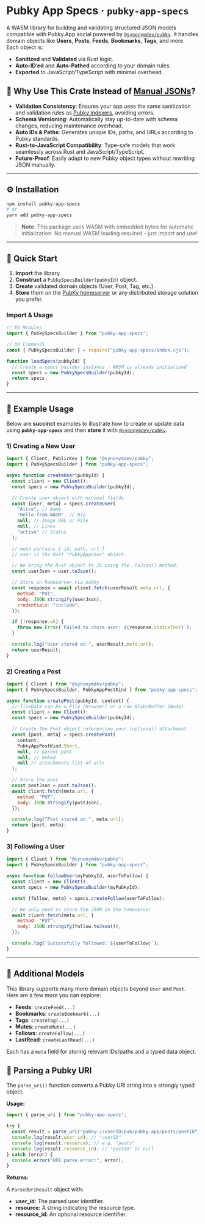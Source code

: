 # Pubky App Specs · `pubky-app-specs`

A WASM library for building and validating structured JSON models compatible with Pubky.App social powered by [`@synonymdev/pubky`](https://www.npmjs.com/package/@synonymdev/pubky). It handles domain objects like **Users**, **Posts**, **Feeds**, **Bookmarks**, **Tags**, and more. Each object is:

- **Sanitized** and **Validated** via Rust logic.
- **Auto-ID’ed** and **Auto-Pathed** according to your domain rules.
- **Exported** to JavaScript/TypeScript with minimal overhead.

## 🤔 Why Use This Crate Instead of [Manual JSONs](https://github.com/pubky/pubky-app-specs?tab=readme-ov-file#data-models)?

- **Validation Consistency**: Ensures your app uses the same sanitization and validation rules as [Pubky indexers](https://github.com/pubky/pubky-nexus), avoiding errors.
- **Schema Versioning**: Automatically stay up-to-date with schema changes, reducing maintenance overhead.
- **Auto IDs & Paths**: Generates unique IDs, paths, and URLs according to Pubky standards.
- **Rust-to-JavaScript Compatibility**: Type-safe models that work seamlessly across Rust and JavaScript/TypeScript.
- **Future-Proof**: Easily adapt to new Pubky object types without rewriting JSON manually.

---

## ⚙️ Installation

```bash
npm install pubky-app-specs
# or
yarn add pubky-app-specs
```

> **Note**: This package uses WASM with embedded bytes for automatic initialization. No manual WASM loading required - just import and use!

---

## 🚀 Quick Start

1. **Import** the library.
2. **Construct** a `PubkySpecsBuilder(pubkyId)` object.
3. **Create** validated domain objects (User, Post, Tag, etc.).
4. **Store** them on the [PubKy homeserver](https://github.com/synonymdev/pubky) or any distributed storage solution you prefer.

### Import & Usage

```js
// ES Modules
import { PubkySpecsBuilder } from "pubky-app-specs";

// OR CommonJS
const { PubkySpecsBuilder } = require("pubky-app-specs/index.cjs");

function loadSpecs(pubkyId) {
  // Create a specs builder instance - WASM is already initialized
  const specs = new PubkySpecsBuilder(pubkyId);
  return specs;
}
```

---

## 🎨 Example Usage

Below are **succinct** examples to illustrate how to create or update data using **`pubky-app-specs`** and then **store** it with [`@synonymdev/pubky`](https://www.npmjs.com/package/@synonymdev/pubky).

### 1) Creating a New User

```js
import { Client, PublicKey } from "@synonymdev/pubky";
import { PubkySpecsBuilder } from "pubky-app-specs";

async function createUser(pubkyId) {
  const client = new Client();
  const specs = new PubkySpecsBuilder(pubkyId);

  // Create user object with minimal fields
  const {user, meta} = specs.createUser(
    "Alice", // Name
    "Hello from WASM", // Bio
    null, // Image URL or File
    null, // Links
    "active" // Status
  );

  // meta contains { id, path, url }.
  // user is the Rust "PubkyAppUser" object.

  // We bring the Rust object to JS using the .toJson() method.
  const userJson = user.toJson();

  // Store in homeserver via pubky
  const response = await client.fetch(userResult.meta.url, {
    method: "PUT",
    body: JSON.stringify(userJson),
    credentials: "include",
  });

  if (!response.ok) {
    throw new Error(`Failed to store user: ${response.statusText}`);
  }

  console.log("User stored at:", userResult.meta.url);
  return userResult;
}
```

### 2) Creating a Post

```js
import { Client } from "@synonymdev/pubky";
import { PubkySpecsBuilder, PubkyAppPostKind } from "pubky-app-specs";

async function createPost(pubkyId, content) {
  // fileData can be a File (browser) or a raw Blob/Buffer (Node).
  const client = new Client();
  const specs = new PubkySpecsBuilder(pubkyId);

  // Create the Post object referencing your (optional) attachment
  const {post, meta} = specs.createPost(
    content,
    PubkyAppPostKind.Short,
    null, // parent post
    null, // embed
    null // attachments list of urls
  );

  // Store the post
  const postJson = post.toJson();
  await client.fetch(meta.url, {
    method: "PUT",
    body: JSON.stringify(postJson),
  });

  console.log("Post stored at:", meta.url);
  return {post, meta};
}
```

### 3) Following a User

```js
import { Client } from "@synonymdev/pubky";
import { PubkySpecsBuilder } from "pubky-app-specs";

async function followUser(myPubkyId, userToFollow) {
  const client = new Client();
  const specs = new PubkySpecsBuilder(myPubkyId);

  const {follow, meta} = specs.createFollow(userToFollow);

  // We only need to store the JSON in the homeserver
  await client.fetch(meta.url, {
    method: "PUT",
    body: JSON.stringify(follow.toJson()),
  });

  console.log(`Successfully followed: ${userToFollow}`);
}
```

---

## 📁 Additional Models

This library supports many more domain objects beyond `User` and `Post`. Here are a few more you can explore:

- **Feeds**: `createFeed(...)`
- **Bookmarks**: `createBookmark(...)`
- **Tags**: `createTag(...)`
- **Mutes**: `createMute(...)`
- **Follows**: `createFollow(...)`
- **LastRead**: `createLastRead(...)`

Each has a `meta` field for storing relevant IDs/paths and a typed data object.

## 📌 Parsing a Pubky URI

The `parse_uri()` function converts a Pubky URI string into a strongly typed object.

**Usage:**

```js
import { parse_uri } from "pubky-app-specs";

try {
  const result = parse_uri("pubky://userID/pub/pubky.app/posts/postID");
  console.log(result.user_id); // "userID"
  console.log(result.resource); // e.g. "posts"
  console.log(result.resource_id); // "postID" or null
} catch (error) {
  console.error("URI parse error:", error);
}
```

**Returns:**

A `ParsedUriResult` object with:

- **user_id:** The parsed user identifier.
- **resource:** A string indicating the resource type.
- **resource_id:** An optional resource identifier.
